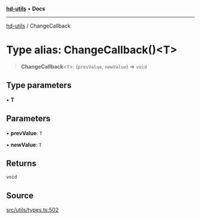 [**hd-utils**](../README.md) • **Docs**

***

[hd-utils](../globals.md) / ChangeCallback

# Type alias: ChangeCallback()\<T\>

> **ChangeCallback**\<`T`\>: (`prevValue`, `newValue`) => `void`

## Type parameters

• **T**

## Parameters

• **prevValue**: `T`

• **newValue**: `T`

## Returns

`void`

## Source

[src/utils/types.ts:502](https://github.com/AhmadHddad/h-utils/blob/8e9e542f98b1a43a336ce585dc8666b21b0e894d/src/utils/types.ts#L502)
